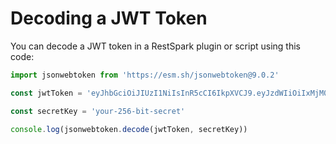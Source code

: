 # Decoding a JWT Token

You can decode a JWT token in a RestSpark plugin or script using this code:

```javascript
import jsonwebtoken from 'https://esm.sh/jsonwebtoken@9.0.2'

const jwtToken = 'eyJhbGciOiJIUzI1NiIsInR5cCI6IkpXVCJ9.eyJzdWIiOiIxMjM0NTY3ODkwIiwibmFtZSI6IkpvaG4gRG9lIiwiaWF0IjoxNTE2MjM5MDIyfQ.SflKxwRJSMeKKF2QT4fwpMeJf36POk6yJV_adQssw5c'

const secretKey = 'your-256-bit-secret'

console.log(jsonwebtoken.decode(jwtToken, secretKey))
```

